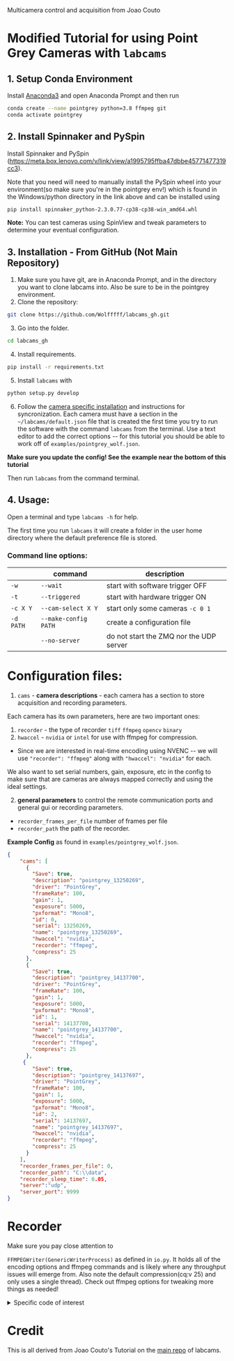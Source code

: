 

Multicamera control and acquisition from Joao Couto

# Modified Tutorial for using Point Grey Cameras with `labcams`

## 1. Setup Conda Environment

Install [Anaconda3](https://conda.io/anaconda.html) and open Anaconda Prompt and then run

```bash
conda create --name pointgrey python=3.8 ffmpeg git
conda activate pointgrey
```

## 2. Install Spinnaker and PySpin
Install Spinnaker and PySpin (https://meta.box.lenovo.com/v/link/view/a1995795ffba47dbbe45771477319cc3).

Note that you need will need to manually install the PySpin wheel into your environment(so make sure you're in the pointgrey env!) which is found in the Windows/python directory in the link above and can be installed using

```bash
pip install spinnaker_python-2.3.0.77-cp38-cp38-win_amd64.whl
```

**Note:** You can test cameras using SpinView and tweak parameters to determine your eventual configuration.

## 3. Installation - From GitHub (Not Main Repository)

1. Make sure you have git, are in Anaconda Prompt, and in the directory you want to clone labcams into. Also be sure to be in the pointgrey environment.
2. Clone the repository: 
```bash
git clone https://github.com/Wolfffff/labcams_gh.git
```
3. Go into the folder.
```bash
cd labcams_gh
```

4. Install requirements.
```bash
pip install -r requirements.txt
```
5. Install `labcams` with 
```bash
python setup.py develop
```
6. Follow the [camera specific installation](./camera_instructions.md) and instructions for syncronization. Each camera must have a section in the `~/labcams/default.json` file that is created the first time you try to run the software with the command `labcams` from the terminal. Use a text editor to add the correct options -- for this tutorial you should be able to work off of `examples/pointgrey_wolf.json`.

**Make sure you update the config! See the example near the bottom of this tutorial**

Then run `labcams` from the command terminal.

## 4. Usage:

Open a terminal and type ``labcams -h`` for help.

The first time you run ``labcams`` it will create a folder in the user home directory where the default preference file is stored.

### Command line options:

|       |  command     | description |
|-------|--------------|-------------|
| ``-w``| ``--wait``   | start with software trigger OFF |
| ``-t``| ``--triggered`` |  start with hardware trigger ON |
| ``-c X Y`` | ``--cam-select X Y``     |  start only some cameras ``-c 0 1`` |
| ``-d PATH`` | ``--make-config PATH``  |  create a configuration file |
| | ``--no-server`` | do not start the ZMQ nor the UDP server |


# Configuration files:

1. ``cams`` - **camera descriptions** - each camera has a section to store acquisition and recording parameters.

Each camera has its own parameters, here are two important ones:

1. `recorder` - the type of recorder `tiff` `ffmpeg` `opencv` `binary`
2. `hwaccel` - `nvidia` or `intel` for use with ffmpeg for compression.
* Since we are interested in real-time encoding using NVENC -- we will use `"recorder": "ffmpeg"` along with `"hwaccel": "nvidia"` for each.

We also want to set serial numbers, gain, exposure, etc in the config to make sure that are cameras are always mapped correctly and using the ideal settings. 


2. **general parameters** to control the remote communication ports and general gui or recording parameters.

 * `recorder_frames_per_file` number of frames per file
 * `recorder_path` the path of the recorder.

**Example Config** as found in `examples/pointgrey_wolf.json`.

```json
{
    "cams": [
      {
        "Save": true,
        "description": "pointgrey_13250269",
        "driver": "PointGrey",
        "frameRate": 100,
        "gain": 1,
        "exposure": 5000,
        "pxformat": "Mono8",
        "id": 0,
        "serial": 13250269,
        "name": "pointgrey_13250269",
        "hwaccel": "nvidia",
        "recorder": "ffmpeg",
        "compress": 25
      },
      {
        "Save": true,
        "description": "pointgrey_14137700",
        "driver": "PointGrey",
        "frameRate": 100,
        "gain": 1,
        "exposure": 5000,
        "pxformat": "Mono8",
        "id": 1,
        "serial": 14137700,
        "name": "pointgrey_14137700",
        "hwaccel": "nvidia",
        "recorder": "ffmpeg",
        "compress": 25
      },
     {
        "Save": true,
        "description": "pointgrey_14137697",
        "driver": "PointGrey",
        "frameRate": 100,
        "gain": 1,
        "exposure": 5000,
        "pxformat": "Mono8",
        "id": 2,
        "serial": 14137697,
        "name": "pointgrey_14137697",
        "hwaccel": "nvidia",
        "recorder": "ffmpeg",
        "compress": 25
      }
    ],
    "recorder_frames_per_file": 0,
    "recorder_path": "C:\\data",
    "recorder_sleep_time": 0.05,
    "server":"udp",
    "server_port": 9999
}
```

# Recorder

Make sure you pay close attention to

`FFMPEGWriter(GenericWriterProcess)` as defined in `io.py`. It holds all of the encoding options and ffmpeg commands and is likely where any throughput issues will emerge from. Also note the default compression(cq:v 25) and only uses a single thread). Check out ffmpeg options for tweaking more things as needed!

<details><summary>Specific code of interest</summary>
<p>

```python
            elif hwaccel == 'nvidia':
                if self.compression == 0:
                    display('Using compression 25 for the NVIDIA encoder')
                    self.compression = 25
                self.doutputs = {'-vcodec':'h264_nvenc',
                                 '-pix_fmt':'yuv420p',
                                 '-cq:v':str(self.compression),
                                 '-threads':str(1),
                                 '-preset':'slow'}
```

</p>
</details>


# Credit

This is all derived from Joao Couto's Tutorial on the  [main repo](https://bitbucket.org/jpcouto/labcams/src/master/) of labcams.